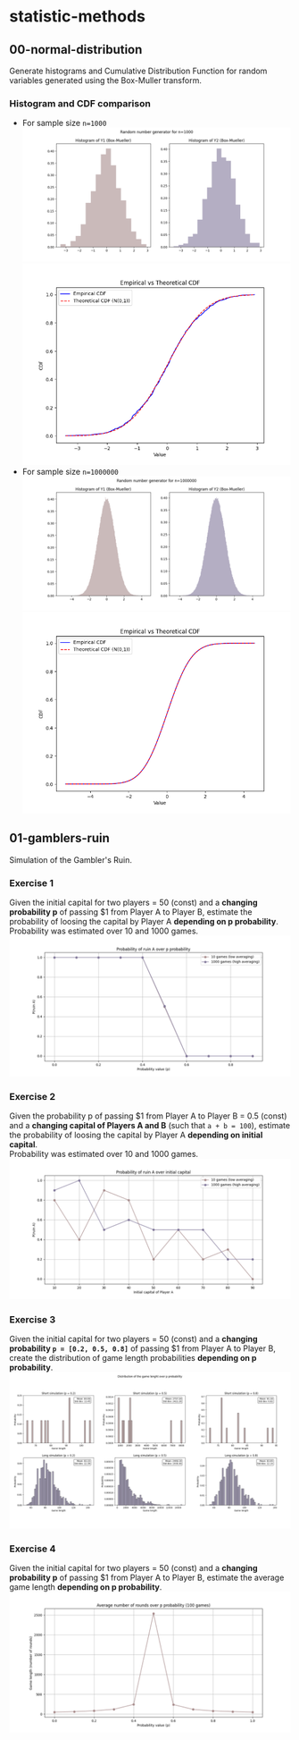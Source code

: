 # statistic-methods

## 00-normal-distribution
Generate histograms and Cumulative Distribution Function for random variables generated using the Box-Muller transform.

### Histogram and CDF comparison
- For sample size `n=1000`
![histogram for n=1000](./00-normal-distribution/n-1000/histogram.png)
![cdf for n=1000](./00-normal-distribution/n-1000/cdf-empirical-vs-theoretical.png)
- For sample size `n=1000000`
![histogram for n=1000](./00-normal-distribution/n-1000000/histogram.png)
![cdf for n=1000000](./00-normal-distribution/n-1000000/cdf-empirical-vs-theoretical.png)

## 01-gamblers-ruin
Simulation of the Gambler's Ruin.

### Exercise 1
Given the initial capital for two players = 50 (const) and a **changing probability p** of passing $1 from Player A to Player B, estimate the probability of loosing the capital by Player A **depending on p probability**.<br>
Probability was estimated over 10 and 1000 games.
![probability of ruin A over p](./01-gamblers-ruin/images/ex-01.png)

### Exercise 2
Given the probability p of passing $1 from Player A to Player B = 0.5 (const) and a **changing capital of Players A and B** (such that `a + b = 100`), estimate the probability of loosing the capital by Player A **depending on initial capital**.<br>
Probability was estimated over 10 and 1000 games.
![probability of ruin A over initial capital](./01-gamblers-ruin/images/ex-02.png)


### Exercise 3
Given the initial capital for two players = 50 (const) and a **changing probability `p = [0.2, 0.5, 0.8]`** of passing $1 from Player A to Player B, create the distribution of game length probabilities **depending on p probability**.<br>
![game length probability distribution](./01-gamblers-ruin/images/ex-03.png)

### Exercise 4
Given the initial capital for two players = 50 (const) and a **changing probability p** of passing $1 from Player A to Player B, estimate the average game length **depending on p probability**.<br>
![average game length over p](./01-gamblers-ruin/images/ex-04.png)

